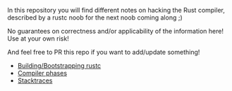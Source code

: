 In this repository you will find different notes on hacking the Rust compiler,
described by a rustc noob for the next noob coming along ;)

No guarantees on correctness and/or applicability of the information here! Use
at your own risk!

And feel free to PR this repo if you want to add/update something!

* [Building/Bootstrapping rustc](bootstrapping.md)
* [Compiler phases](phases.md)
* [Stacktraces](stacktrace.md)

